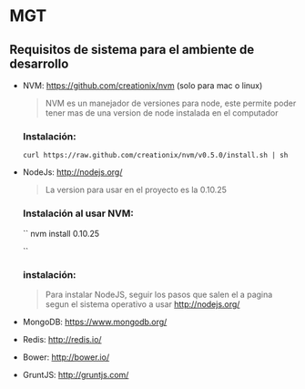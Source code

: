MGT
===

Requisitos de sistema para el ambiente de desarrollo
----------------------------------------------------
+ NVM: https://github.com/creationix/nvm (solo para mac o linux)

  > NVM es un manejador de versiones para node, este permite poder tener mas de una version de node instalada
  > en el computador

  ### Instalación:
    ``
      curl https://raw.github.com/creationix/nvm/v0.5.0/install.sh | sh
    ``

+ NodeJs: http://nodejs.org/

  > La version para usar en el proyecto es la 0.10.25

  ### Instalación al usar NVM:

  ``
    nvm install 0.10.25

  ``

  ### instalación:

  > Para instalar NodeJS, seguir los pasos que salen el a pagina segun el sistema operativo a usar http://nodejs.org/


+ MongoDB: https://www.mongodb.org/
+ Redis: http://redis.io/
+ Bower: http://bower.io/
+ GruntJS: http://gruntjs.com/

